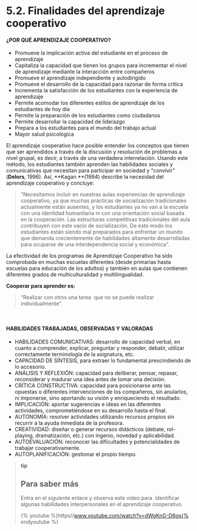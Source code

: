 
# 5.2. Finalidades del aprendizaje cooperativo

#### ¿POR QUÉ APRENDIZAJE COOPERATIVO?

- Promueve la implicación activa del estudiante en el proceso de aprendizaje
- Capitaliza la capacidad que tienen los grupos para incrementar el nivel de aprendizaje mediante la interacción entre compañeros
- Promueve el aprendizaje independiente y autodirigido
- Promueve el desarrollo de la capacidad para razonar de forma crítica
- Incrementa la satisfacción de los estudiantes con la experiencia de aprendizaje
- Permite acomodar los diferentes estilos de aprendizaje de los estudiantes de hoy día
- Permite la preparación de los estudiantes como ciudadanos
- Permite desarrollar la capacidad de liderazgo
- Prepara a los estudiantes para el mundo del trabajo actual
- Mayor salud psicológica

El aprendizaje cooperativo hace posible entender los conceptos que tienen que ser aprendidos a través de la discusión y resolución de problemas a nivel grupal, es decir, a través de una verdadera interrelación. Usando este método, los estudiantes también aprenden las habilidades sociales y comunicativas que necesitan para participar en sociedad y "convivir" (**Delors**, 1996). Así, **Kagan **(1994) describe la necesidad del aprendizaje cooperativo y concluye:

>"Necesitamos incluir en nuestras aulas experiencias de aprendizaje cooperativo, ya que muchas prácticas de socialización tradicionales actualmente están ausentes, y los estudiantes ya no van a la escuela con una identidad humanitaria ni con una orientación social basada en la cooperación. Las estructuras competitivas tradicionales del aula contribuyen con este vacío de socialización. De este modo los estudiantes están siendo mal preparados para enfrentar un mundo que demanda crecientemente de habilidades altamente desarrolladas para ocuparse de una interdependencia social y económica".

La efectividad de los programas de Aprendizaje Cooperativo ha sido comprobada en muchas escuelas diferentes (desde primarias hasta escuelas para educación de los adultos) y también en aulas que contienen diferentes grados de multiculturalidad y multilingualidad.

**Cooperar para aprender es:**

>“Realizar con otros una tarea  que no se puede realizar individualmente”

 

#### HABILIDADES TRABAJADAS, OBSERVADAS Y VALORADAS

- HABILIDADES COMUNICATIVAS: desarrollo de capacidad verbal, en cuanto a comprender, explicar, preguntar y responder, debatir, utilizar correctamente terminología de la asignatura, etc.
- CAPACIDAD DE SÍNTESIS, para extraer lo fundamental prescindiendo de lo accesorio.
- ANÁLISIS Y REFLEXIÓN: capacidad para deliberar, pensar, repasar, reconsiderar y madurar una idea antes de tomar una decisión.
- CRÍTICA CONSTRUCTIVA: capacidad para posicionarse ante las opuestas o diferentes intervenciones de los compañeros, sin anularlos, ni imponerse, sino aportando su visión y enriqueciendo el resultado.
- IMPLICACIÓN: aportar sugerencias e ideas en las diferentes actividades, comprometiéndose en su desarrollo hasta el final.
- AUTONOMÍA: resolver actividades utilizando recursos propios sin recurrir a la ayuda inmediata de la profesora.
- CREATIVIDAD: diseñar o generar recursos didácticos (debate, rol-playing, dramatización, etc.) con ingenio, novedad y aplicabilidad.
- AUTOEVALUACIÓN: reconocer las dificultades y potencialidades de trabajar cooperativamente.
- AUTOPLANIFICACIÓN: gestionar el propio tiempo.

>**tip**
>## Para saber más
>
>Entra en el siguiente enlace y observa este vídeo para  identificar algunas habilidades interpersonales en el aprendizaje cooperativo.
>
>{% youtube %}https//www.youtube.com/watch?v=dWgKnG-D6gs{% endyoutube %}
